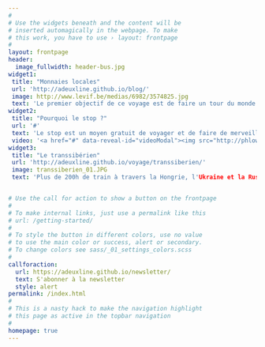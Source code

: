 ```yaml
---
#
# Use the widgets beneath and the content will be
# inserted automagically in the webpage. To make
# this work, you have to use › layout: frontpage
#
layout: frontpage
header:
  image_fullwidth: header-bus.jpg
widget1:
 title: "Monnaies locales"
 url: 'http://adeuxline.github.io/blog/'
 image: http://www.levif.be/medias/6982/3574825.jpg
 text: 'Le premier objectif de ce voyage est de faire un tour du monde des monnaies alternatives.'
widget2:
 title: "Pourquoi le stop ?"
 url: '#'
 text: 'Le stop est un moyen gratuit de voyager et de faire de merveilleuses rencontres.'
 video: '<a href="#" data-reveal-id="videoModal"><img src="http://phlow.github.io/feeling-responsive/images/start-video-feeling-responsive-302x182.jpg" width="302" height="182" alt=""/></a>'
widget3:
 title: "Le transsibérien"
 url: 'http://adeuxline.github.io/voyage/transsiberien/'
 image: transsiberien_01.JPG
 text: 'Plus de 200h de train à travers la Hongrie, l'Ukraine et la Russie...'


# Use the call for action to show a button on the frontpage
#
# To make internal links, just use a permalink like this
# url: /getting-started/
#
# To style the button in different colors, use no value
# to use the main color or success, alert or secondary.
# To change colors see sass/_01_settings_colors.scss
#
callforaction:
  url: https://adeuxline.github.io/newsletter/
  text: S'abonner à la newsletter
  style: alert
permalink: /index.html
#
# This is a nasty hack to make the navigation highlight
# this page as active in the topbar navigation
#
homepage: true
---
```

